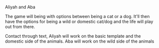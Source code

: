 <!-- INSTRUCTIONS:
Guiding questions are in comments; add your answers outside the comments, where they can be seen. -->



<!-- Who is working on this project? -->

Aliyah and Aba






<!-- What's the basic pitch for the Twine narrative? Where do you start? Who do you play as? What's the genre? -->

The game will being with options between being a cat or a dog. It'll then have the options for being a wild or domestic cat/dog and the life will play out from there. 



<!-- What overall mode of collaboration are you planning to use: divide the work by project sections? by media types and expertise? by compromise and consensus all the way through?

Now add some specificity to that general plan: who will take what role, at what points? How will you communicate with each other?

IMPORTANT: never include personal info like phone numbers on GitHub! -->

Contact through text, Aliyah will work on the basic template and the domestic side of the animals. Aba will work on the wild side of the animals 







<!-- Feel free to add any further thoughts, plans, or possibilities... or to answer additional questions from the Group Contract on page 116 of Writer/Designer. -->

